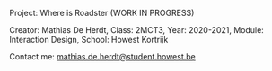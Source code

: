 Project: Where is Roadster (WORK IN PROGRESS)

Creator: Mathias De Herdt,
Class: 2MCT3,
Year: 2020-2021,
Module: Interaction Design,
School: Howest Kortrijk


Contact me:
	mathias.de.herdt@student.howest.be
